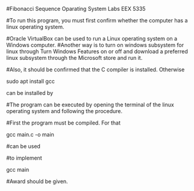 #Fibonacci Sequence Oparating System Labs EEX 5335

#To run this program, you must first confirm whether the computer has a linux operating system.

#Oracle VirtualBox can be used to run a Linux operating system on a Windows computer. 
#Another way is to turn on windows subsystem for linux through Turn Windows Features on or off and download a preferred linux subsystem through the Microsoft store and run it.

#Also, it should be confirmed that the C compiler is installed. Otherwise 

sudo apt install gcc 

can be installed by

#The program can be executed by opening the terminal of the linux operating system and following the procedure.

#First the program must be compiled. For that 

gcc main.c -o main

#can be used 

#to implement 

gcc main

#Award should be given.
